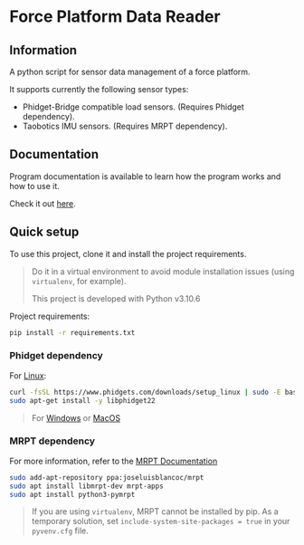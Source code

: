 # Force Platform Data Reader

## Information

A python script for sensor data management of a force platform.

It supports currently the following sensor types:
- Phidget-Bridge compatible load sensors. (Requires Phidget dependency).
- Taobotics IMU sensors. (Requires MRPT dependency).

## Documentation

Program documentation is available to learn how the program works and how to use it.

Check it out [here](docs/home.md).

## Quick setup

To use this project, clone it and install the project requirements.

> Do it in a virtual environment to avoid module installation issues (using `virtualenv`, for example).
> 
> This project is developed with Python v3.10.6

Project requirements:
```bash
pip install -r requirements.txt
```

### Phidget dependency

For [Linux](https://www.phidgets.com/docs/OS_-_Linux#Quick_Downloads):

```bash
curl -fsSL https://www.phidgets.com/downloads/setup_linux | sudo -E bash - &&\
sudo apt-get install -y libphidget22
```

> For [Windows](https://www.phidgets.com/docs/OS_-_Windows#Quick_Downloads) or [MacOS](https://www.phidgets.com/docs/OS_-_macOS#Quick_Downloads)

### MRPT dependency

For more information, refer to the [MRPT Documentation](https://docs.mrpt.org/reference/latest/download-mrpt.html#debian-ubuntu-ppa)

```bash
sudo add-apt-repository ppa:joseluisblancoc/mrpt
sudo apt install libmrpt-dev mrpt-apps
sudo apt install python3-pymrpt
```

> If you are using `virtualenv`, MRPT cannot be installed by pip. As a temporary solution, set `include-system-site-packages = true` in your `pyvenv.cfg` file.
